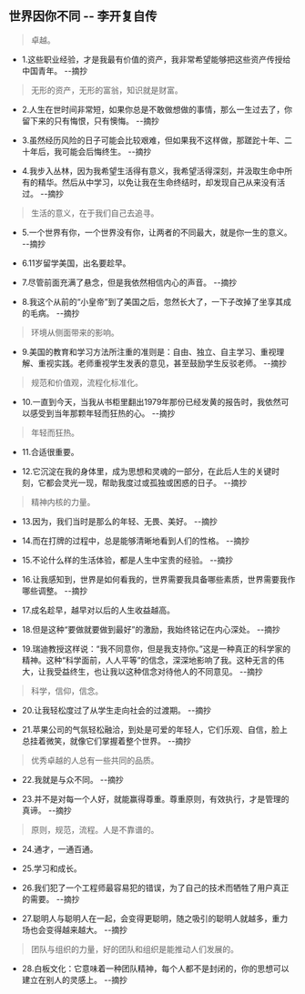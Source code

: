 ## 世界因你不同 -- 李开复自传

>卓越。

- 1.这些职业经验，才是我最有价值的资产，我非常希望能够把这些资产传授给中国青年。 --摘抄

>无形的资产，无形的富翁，知识就是财富。

- 2.人生在世时间非常短，如果你总是不敢做想做的事情，那么一生过去了，你留下来的只有悔恨，只有懊悔。 --摘抄

- 3.虽然经历风险的日子可能会比较艰难，但如果我不这样做，那蹉跎十年、二十年后，我可能会后悔终生。 --摘抄

- 4.我步入丛林，因为我希望生活得有意义，我希望活得深刻，并汲取生命中所有的精华。然后从中学习，以免让我在生命终结时，却发现自己从来没有活过。 --摘抄

>生活的意义，在于我们自己去追寻。

- 5.一个世界有你，一个世界没有你，让两者的不同最大，就是你一生的意义。 --摘抄

- 6.11岁留学美国，出名要趁早。

- 7.尽管前面充满了悬念，但是我依然相信内心的声音。 --摘抄

- 8.我这个从前的“小皇帝”到了美国之后，忽然长大了，一下子改掉了坐享其成的毛病。 --摘抄

>环境从侧面带来的影响。

- 9.美国的教育和学习方法所注重的准则是：自由、独立、自主学习、重视理解、重视实践。老师重视学生发表的意见，甚至鼓励学生反驳老师。 --摘抄

>规范和价值观，流程化标准化。

- 10.一直到今天，当我从书柜里翻出1979年那份已经发黄的报告时，我依然可以感受到当年那颗年轻而狂热的心。 --摘抄

>年轻而狂热。

- 11.合适很重要。

- 12.它沉淀在我的身体里，成为思想和灵魂的一部分，在此后人生的关键时刻，它都会灵光一现，帮助我度过或孤独或困惑的日子。 --摘抄

>精神内核的力量。

- 13.因为，我们当时是那么的年轻、无畏、美好。 --摘抄

- 14.而在打牌的过程中，总是能够清晰地看到人们的性格。 --摘抄

- 15.不论什么样的生活体验，都是人生中宝贵的经验。 --摘抄

- 16.让我感知到，世界是如何看我的，世界需要我具备哪些素质，世界需要我作哪些调整。 --摘抄

- 17.成名趁早，越早对以后的人生收益越高。

- 18.但是这种“要做就要做到最好”的激励，我始终铭记在内心深处。 --摘抄

- 19.瑞迪教授这样说：“我不同意你，但是我支持你。”这是一种真正的科学家的精神。这种“科学面前，人人平等”的信念，深深地影响了我。这种无言的伟大，让我受益终生，也让我以这种信念对待他人的不同意见。 --摘抄

>科学，信仰，信念。

- 20.让我轻松度过了从学生走向社会的过渡期。 --摘抄

- 21.苹果公司的气氛轻松融洽，到处是可爱的年轻人，它们乐观、自信，脸上总挂着微笑，就像它们掌握着整个世界。 --摘抄

>优秀卓越的人总有一些共同的品质。

- 22.我就是与众不同。 --摘抄

- 23.并不是对每一个人好，就能赢得尊重。尊重原则，有效执行，才是管理的真谛。 --摘抄

>原则，规范，流程。人是不靠谱的。

- 24.通才，一通百通。

- 25.学习和成长。

- 26.我们犯了一个工程师最容易犯的错误，为了自己的技术而牺牲了用户真正的需要。 --摘抄

- 27.聪明人与聪明人在一起，会变得更聪明，随之吸引的聪明人就越多，重力场也会变得越来越大。 --摘抄

>团队与组织的力量，好的团队和组织是能推动人们发展的。

- 28.白板文化：它意味着一种团队精神，每个人都不是封闭的，你的思想可以建立在别人的灵感上。 --摘抄
